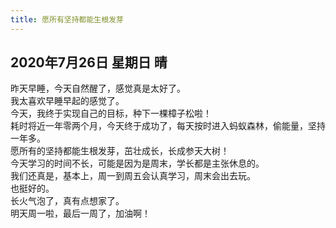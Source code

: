 ```yaml
---
title: 愿所有坚持都能生根发芽
---
```

## 2020年7月26日 星期日 晴
昨天早睡，今天自然醒了，感觉真是太好了。  
我太喜欢早睡早起的感觉了。  
今天，我终于实现自己的目标，种下一棵樟子松啦！  
耗时将近一年零两个月，今天终于成功了，每天按时进入蚂蚁森林，偷能量，坚持一年多。  
愿所有的坚持都能生根发芽，茁壮成长，长成参天大树！  
今天学习的时间不长，可能是因为是周末，学长都是主张休息的。  
我们还真是，基本上，周一到周五会认真学习，周末会出去玩。  
也挺好的。  
长火气泡了，真有点想家了。  
明天周一啦，最后一周了，加油啊！  